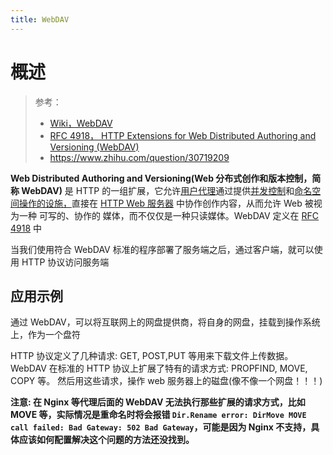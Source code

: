 ```yaml
---
title: WebDAV
---
```


# 概述

> 参考：
>
> - [Wiki，WebDAV](https://en.wikipedia.org/wiki/WebDAV)
> - [RFC 4918， HTTP Extensions for Web Distributed Authoring and Versioning (WebDAV) ](https://www.rfc-editor.org/rfc/rfc4918.html)
> - <https://www.zhihu.com/question/30719209>

**Web Distributed Authoring and Versioning(Web 分布式创作和版本控制，简称 WebDAV)** 是 HTTP 的一组扩展，它允许[用户代理](https://en.wikipedia.org/wiki/User_agent)通过提供[并发控制](https://en.wikipedia.org/wiki/Concurrency_control)和[命名空间操作的设施，](https://en.wikipedia.org/wiki/Namespace)直接在 [HTTP Web 服务器](https://en.wikipedia.org/wiki/Web_server) 中协作创作内容，从而允许 Web 被视为一种 可写的、协作的 媒体，而不仅仅是一种只读媒体。WebDAV 定义在 [RFC 4918](https://datatracker.ietf.org/doc/html/rfc4918) 中

当我们使用符合 WebDAV 标准的程序部署了服务端之后，通过客户端，就可以使用 HTTP 协议访问服务端

## 应用示例

通过 WebDAV，可以将互联网上的网盘提供商，将自身的网盘，挂载到操作系统上，作为一个盘符

HTTP 协议定义了几种请求: GET, POST,PUT 等用来下载文件上传数据。WebDAV 在标准的 HTTP 协议上扩展了特有的请求方式: PROPFIND, MOVE, COPY 等。 然后用这些请求，操作 web 服务器上的磁盘(像不像一个网盘！！！)

**注意: 在 Nginx 等代理后面的 WebDAV 无法执行那些扩展的请求方式，比如 MOVE 等，实际情况是重命名时将会报错 `Dir.Rename error: DirMove MOVE call failed: Bad Gateway: 502 Bad Gateway`，可能是因为 Nginx 不支持，具体应该如何配置解决这个问题的方法还没找到。**
